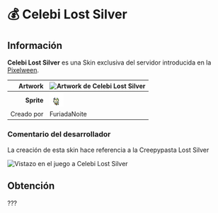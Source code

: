 # 💰 Celebi Lost Silver

## Información

**Celebi Lost Silver** es una Skin exclusiva del servidor introducida en la [Pixelween](./).

|                     **Artwork** | ![Artwork de Celebi Lost Silver](../../images/pokemon/temporada-1/celebi-artwork.png)                                                                                    |
| ------------------------------: | -------------------------------------------------------------------------------------------------------------------------------------- |
|                      **Sprite** | ![Sprite de Celebi Lost Silver](../../images/pokemon/pixelween/ls4-sprite.png)                                                          |                                                                                                             |
|                      Creado por | FuriadaNoite                                                                                                                 |


### Comentario del desarrollador
La creación de esta skin hace referencia a la Creepypasta Lost Silver

![Vistazo en el juego a Celebi Lost Silver](../../images/pokemon/pixelween/celebi-preview.png)

## Obtención

???
